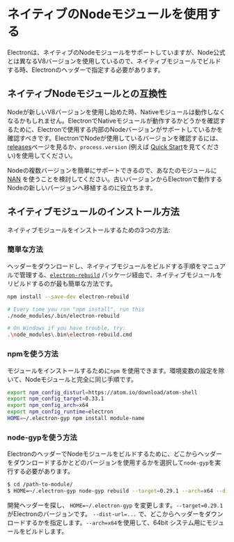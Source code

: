 # ネイティブのNodeモジュールを使用する

Electronは、ネイティブのNodeモジュールをサポートしていますが、Node公式とは異なるV8バージョンを使用しているので、ネイティブモジュールでビルドする時、Electronのヘッダーで指定する必要があります。

## ネイティブNodeモジュールとの互換性

Nodeが新しいV8バージョンを使用し始めた時、Nativeモジュールは動作しなくなるかもしれません。ElectronでNativeモジュールが動作するかどうかを確認するために、Electronで使用する内部のNodeバージョンがサポートしているかを確認すべきです。ElectronでNodeが使用しているバージョンを確認するには、[releases](https://github.com/atom/electron/releases)ページを見るか、`process.version` (例えば [Quick Start](https://github.com/atom/electron/blob/master/docs/tutorial/quick-start.md)を見てください)を使用してください。

Nodeの複数バージョンを簡単にサポートできるので、あなたのモジュールに [NAN](https://github.com/nodejs/nan/) を使うことを検討してください。古いバージョンからElectronで動作するNodeの新しいバージョンへ移植するのに役立ちます。

## ネイティブモジュールのインストール方法

ネイティブモジュールをインストールするための3つの方法:

### 簡単な方法

ヘッダーをダウンロードし、ネイティブモジュールをビルドする手順をマニュアルで管理する、[`electron-rebuild`](https://github.com/paulcbetts/electron-rebuild) パッケージ経由で、ネイティブモジュールをリビルドするのが最も簡単な方法です。

```sh
npm install --save-dev electron-rebuild

# Every time you run "npm install", run this
./node_modules/.bin/electron-rebuild

# On Windows if you have trouble, try:
.\node_modules\.bin\electron-rebuild.cmd
```

### npmを使う方法

モジュールをインストールするために`npm` を使用できます。環境変数の設定を除いて、Nodeモジュールと完全に同じ手順です。

```bash
export npm_config_disturl=https://atom.io/download/atom-shell
export npm_config_target=0.33.1
export npm_config_arch=x64
export npm_config_runtime=electron
HOME=~/.electron-gyp npm install module-name
```

### node-gypを使う方法

ElectronのヘッダーでNodeモジュールをビルドするために、どこからヘッダーをダウンロードするかとどのバージョンを使用するかを選択して`node-gyp`を実行する必要があります。

```bash
$ cd /path-to-module/
$ HOME=~/.electron-gyp node-gyp rebuild --target=0.29.1 --arch=x64 --dist-url=https://atom.io/download/atom-shell
```

開発ヘッダーを探し、 `HOME=~/.electron-gyp` を変更します。`--target=0.29.1`がElectronのバージョンです。 `--dist-url=...` で、どこからヘッダーをダウンロードするかを指定します。`--arch=x64`を使用して、64bit システム用にモジュールをビルドします。
